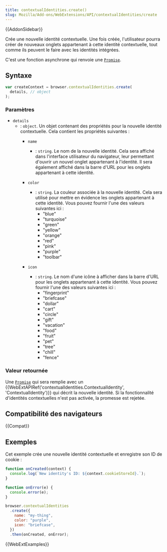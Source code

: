 ```yaml
---
title: contextualIdentities.create()
slug: Mozilla/Add-ons/WebExtensions/API/contextualIdentities/create
---
```


{{AddonSidebar}}

Crée une nouvelle identité contextuelle. Une fois créée, l'utilisateur pourra créer de nouveaux onglets appartenant à cette identité contextuelle, tout comme ils peuvent le faire avec les identités intégrées.

C'est une fonction asynchrone qui renvoie une [`Promise`](/fr/docs/Web/JavaScript/Reference/Global_Objects/Promise).

## Syntaxe

```js
var createContext = browser.contextualIdentities.create(
  details, // object
);
```

### Paramètres

- `details`
  - : `object`. Un objet contenant des propriétés pour la nouvelle identité contextuelle. Cela contient les propriétés suivantes :
    - `name`
      - : `string`. Le nom de la nouvelle identité. Cela sera affiché dans l'interface utilisateur du navigateur, leur permettant d'ouvrir un nouvel onglet appartenant à l'identité. Il sera également affiché dans la barre d'URL pour les onglets appartenant à cette identité.
    - `color`
      - : `string`. La couleur associée à la nouvelle identité. Cela sera utilisé pour mettre en évidence les onglets appartenant à cette identité. Vous pouvez fournir l'une des valeurs suivantes ici :
        - "blue"
        - "turquoise"
        - "green"
        - "yellow"
        - "orange"
        - "red"
        - "pink"
        - "purple"
        - "toolbar"

    - `icon`
      - : `string`. Le nom d'une icône à afficher dans la barre d'URL pour les onglets appartenant à cette identité. Vous pouvez fournir l'une des valeurs suivantes ici :
        - "fingerprint"
        - "briefcase"
        - "dollar"
        - "cart"
        - "circle"
        - "gift"
        - "vacation"
        - "food"
        - "fruit"
        - "pet"
        - "tree"
        - "chill"
        - "fence"

### Valeur retournée

Une [`Promise`](/fr/docs/Web/JavaScript/Reference/Global_Objects/Promise) qui sera remplie avec un {{WebExtAPIRef('contextualIdentities.ContextualIdentity', 'ContextualIdentity')}} qui décrit la nouvelle identité. Si la fonctionnalité d'identités contextuelles n'est pas activée, la promesse est rejetée.

## Compatibilité des navigateurs

{{Compat}}

## Exemples

Cet exemple crée une nouvelle identité contextuelle et enregistre son ID de cookie :

```js
function onCreated(context) {
  console.log(`New identity's ID: ${context.cookieStoreId}.`);
}

function onError(e) {
  console.error(e);
}

browser.contextualIdentities
  .create({
    name: "my-thing",
    color: "purple",
    icon: "briefcase",
  })
  .then(onCreated, onError);
```

{{WebExtExamples}}
